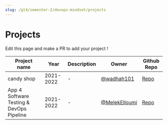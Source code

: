 ```yaml
---
slug: /gl4/semester-2/devops-mindset/projects
---
```


# Projects

Edit this page and make a PR to add your project !

| Project name | Year      | Description | Owner | Github Repo 
| --- |-----------| --- | --- | ---
| candy shop | 2021-2022 | - | [@wadhah101](https://github.com/wadhah101) | [Repo](https://github.com/wadhah101/candy-shop-cdk-project)
| App 4 Software Testing & DevOps Pipeline   | 2021-2022 | - | [@MelekElloumi](https://github.com/MelekElloumi) | [Repo](https://github.com/MelekElloumi/Software-Testing-DevOps-Pipeline)
